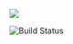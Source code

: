 <a href="https://codeclimate.com/github/codeclimate/codeclimate/maintainability"><img src="https://api.codeclimate.com/v1/badges/a99a88d28ad37a79dbf6/maintainability" /></a>

![Build Status](https://github.com/Krylya/frontend-project-lvl1/actions/workflows/main.yml/badge.svg?branch=main)
